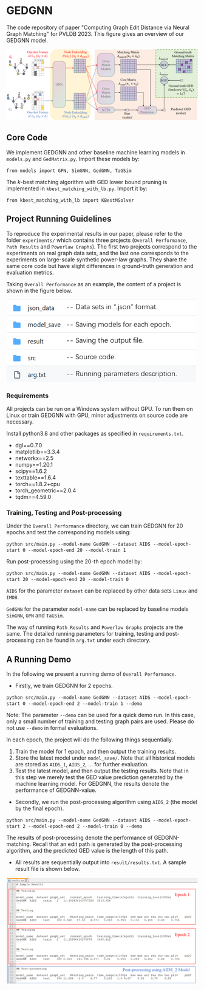 # GEDGNN
The code repository of paper "Computing Graph Edit Distance via Neural Graph Matching" for PVLDB 2023. This figure gives an overview of our GEDGNN model.

![Image text](https://github.com/ChengzhiPiao/GEDGNN/blob/master/model.png)

## Core Code
We implement GEDGNN and other baseline machine learning models in `models.py` and `GedMatrix.py`. Import these models by:
```
from models import GPN, SimGNN, GedGNN, TaGSim
```

The $k$-best matching algorithm with GED lower bound pruning is implemented in `kbest_matching_with_lb.py`. Import it by:
```
from kbest_matching_with_lb import KBestMSolver
```

## Project Running Guidelines
To reproduce the experimental results in our paper, please refer to the folder `experiments/` which contains three projects (`Overall Performance`, `Path Results` and `Powerlaw Graphs`). The first two projects correspond to the experiments on real graph data sets, and the last one corresponds to the experiments on large-scale synthetic power-law graphs. They share the same core code but have slight differences in ground-truth generation and evaluation metrics.

Taking `Overall Performance` as an example, the content of a project is shown in the figure below.

<img src="https://github.com/ChengzhiPiao/GEDGNN/blob/master/content.png" width="500px">

### Requirements

All projects can be run on a Windows system without GPU. To run them on Linux or train GEDGNN with GPU, minor adjustments on source code are necessary. 

Install python3.8 and other packages as specified in `requirements.txt`.

* dgl==0.7.0
* matplotlib==3.3.4
* networkx==2.5
* numpy==1.20.1
* scipy==1.6.2
* texttable==1.6.4
* torch==1.8.2+cpu
* torch_geometric==2.0.4
* tqdm==4.59.0

### Training, Testing and Post-processing

Under the `Overall Performance` directory, we can train GEDGNN for 20 epochs and test the corresponding models using:
```
python src/main.py --model-name GedGNN --dataset AIDS --model-epoch-start 0 --model-epoch-end 20 --model-train 1
```
Run post-processing using the 20-th epoch model by:
```
python src/main.py --model-name GedGNN --dataset AIDS --model-epoch-start 20 --model-epoch-end 20 --model-train 0
```

`AIDS` for the parameter `dataset` can be replaced by other data sets `Linux` and `IMDB`.

`GedGNN` for the parameter `model-name` can be replaced by baseline models `SimGNN`, `GPN` and `TaGSim`.

The way of running `Path Results` and `Powerlaw Graphs` projects are the same. The detailed running parameters for training, testing and post-processing can be found in `arg.txt` under each directory.


## A Running Demo

In the following we present a running demo of `Overall Performance`.

* Firstly, we train GEDGNN for 2 epochs.
```
python src/main.py --model-name GedGNN --dataset AIDS --model-epoch-start 0 --model-epoch-end 2 --model-train 1 --demo
```
Note: The parameter `--demo` can be used for a quick demo run. In this case, only a small number of training and testing graph pairs are used. Please do not use `--demo` in formal evaluations.

In each epoch, the project will do the following things sequentially.
1. Train the model for 1 epoch, and then output the training results.
2. Store the latest model under `model_save/`. Note that all historical models are stored as `AIDS_1`, `AIDS_2`, ... for further evaluation.
3. Test the latest model, and then output the testing results. Note that in this step we merely test the GED value prediction generated by the machine learning model. For GEDGNN, the results denote the performance of GEDGNN-value.

* Secondly, we run the post-processing algorithm using `AIDS_2` (the model by the final epoch).
```
python src/main.py --model-name GedGNN --dataset AIDS --model-epoch-start 2 --model-epoch-end 2 --model-train 0 --demo
```
The results of post-processing denote the performance of GEDGNN-matching. Recall that an edit path is generated by the post-processing algorithm, and the predicted GED value is the length of this path.

* All results are sequentially output into `result/results.txt`. A sample result file is shown below.

![Image text](https://github.com/ChengzhiPiao/GEDGNN/blob/master/results.png)
